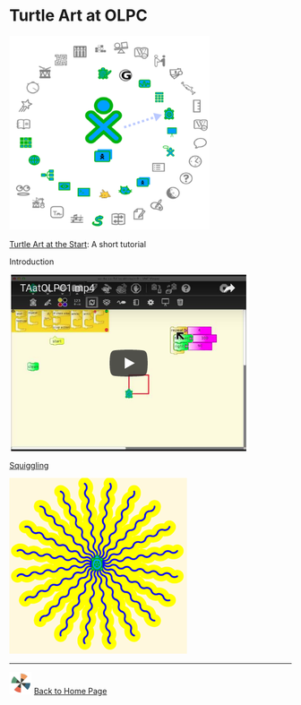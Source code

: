 # Turtle Art at OLPC

![ta.start.png](./images/ta.start.png)

[Turtle Art at the Start](./logo/OLPCIntro.md): A short tutorial

Introduction

[![OLPC](./images/video81.png)](https://youtu.be/nWHseoCZBeQ)

[Squiggling](./logo/Squiggling.md)

![curve13.png](./images/curve13.png)

----

![logothings](./images/logo-shadow-40.png) [Back to Home Page](Home.md)
